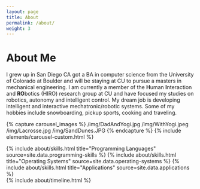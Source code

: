 ```yaml
---
layout: page
title: About
permalink: /about/
weight: 3
---
```


# **About Me**

I grew up in San Diego CA got a BA in computer science from the University of Colorado at Boulder and will be staying at CU to pursue a masters in mechanical engineering. I am currently a member of the **H**uman **I**nteraction and **RO**botics (HIRO) research group at CU and have focused my studies on robotics, autonomy and intelligent control. My dream job is developing intelligent and interactive mechatronic/robotic systems. Some of my hobbies include snowboarding, pickup sports, cooking and traveling.

{% capture carousel_images %} 
/img/DadAndYogi.jpg
/img/WithYogi.jpeg
/img/Lacrosse.jpg
/img/SandDunes.JPG
{% endcapture %} 
{% include elements/carousel-custom.html %}

<div class="row">
{% include about/skills.html title="Programming Languages" source=site.data.programming-skills %}
{% include about/skills.html title="Operating Systems" source=site.data.operating-systems %}
{% include about/skills.html title="Applications" source=site.data.applications %}
</div>

<div class="row">
{% include about/timeline.html %}
</div>
